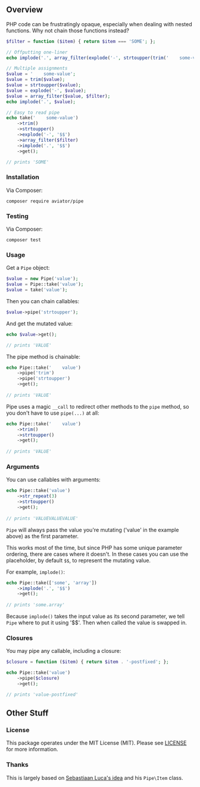 ## Overview

PHP code can be frustratingly opaque, especially when dealing with nested functions. Why not chain those functions instead?

```php
$filter = function ($item) { return $item === 'SOME'; };

// Offputting one-liner
echo implode('.', array_filter(explode('-', strtoupper(trim('    some-value'))), $filter))

// Multiple assignments
$value = '    some-value';
$value = trim($value);
$value = strtoupper($value);
$value = explode('-', $value);
$value = array_filter($value, $filter);
echo implode('.', $value);

// Easy to read pipe
echo take('    some-value')
    ->trim()
    ->strtoupper()
    ->explode('-', '$$')
    ->array_filter($filter)
    ->implode('.', '$$')
    ->get();

// prints 'SOME'
```

### Installation

Via Composer:

```
composer require aviator/pipe
```

### Testing

Via Composer:

```
composer test
```

### Usage

Get a `Pipe` object:

```php
$value = new Pipe('value');
$value = Pipe::take('value');
$value = take('value');
```

Then you can chain callables:

```php
$value->pipe('strtoupper');
```

And get the mutated value:

```php
echo $value->get();

// prints 'VALUE'
```

The pipe method is chainable:

```php
echo Pipe::take('    value')
    ->pipe('trim')
    ->pipe('strtoupper')
    ->get();
    
// prints 'VALUE'
```

Pipe uses a magic `__call` to redirect other methods to the `pipe` method, so you don't have to use `pipe(...)` at all:

```php
echo Pipe::take('    value')
    ->trim()
    ->strtoupper()
    ->get();
    
// prints 'VALUE'
```

### Arguments

You can use callables with arguments:

```php
echo Pipe::take('value')
    ->str_repeat(3)
    ->strtoupper()
    ->get();
    
// prints 'VALUEVALUEVALUE'
```

`Pipe` will always pass the value you're mutating ('value' in the example above) as the first parameter.

This works most of the time, but since PHP has some unique parameter ordering, there are cases where it doesn't. In these cases you can use the placeholder, by default `$$`, to represent the mutating value.

For example, `implode()`:

```php
echo Pipe::take(['some', 'array'])
    ->implode('.', '$$')
    ->get();
    
// prints 'some.array'
```

Because `implode()` takes the input value as its second parameter, we tell `Pipe` where to put it using '$$'. Then when called the value is swapped in.


### Closures

You may pipe any callable, including a closure:

```php
$closure = function ($item) { return $item . '-postfixed'; };

echo Pipe::take('value')
    ->pipe($closure)
    ->get();

// prints 'value-postfixed'
```

## Other Stuff

### License

This package operates under the MIT License (MIT). Please see [LICENSE](LICENSE.md) for more information.

### Thanks

This is largely based on [Sebastiaan Luca's idea](https://github.com/sebastiaanluca/laravel-helpers) and his `Pipe\Item` class. 
